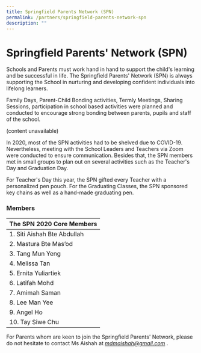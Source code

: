 ```yaml
---
title: Springfield Parents Network (SPN)
permalink: /partners/springfield-parents-network-spn
description: ""
---
```

# **Springfield Parents' Network (SPN)**

Schools and Parents must work hand in hand to support the child's learning and be successful in life. The Springfield Parents' Network (SPN) is always supporting the School in nurturing and developing confident individuals into lifelong learners.  
  
Family Days, Parent-Child Bonding activities, Termly Meetings, Sharing Sessions, participation in school based activities were planned and conducted to encourage strong bonding between parents, pupils and staff of the school.

(content unavailable) 

In 2020, most of the SPN activities had to be shelved due to COVID-19. Nevertheless, meeting with the School Leaders and Teachers via Zoom were conducted to ensure communication. Besides that, the SPN members met in small groups to plan out on several activities such as the Teacher's Day and Graduation Day.  
  
For Teacher's Day this year, the SPN gifted every Teacher with a personalized pen pouch. For the Graduating Classes, the SPN sponsored key chains as well as a hand-made graduating pen.

### Members

| The SPN 2020 Core Members 	|
| ---	|
| 1. Siti Aishah Bte Abdullah 	|
| 2. Mastura Bte Mas’od 	|
| 3. Tang Mun Yeng 	|
| 4. Melissa Tan 	|
| 5. Ernita Yuliartiek 	|
| 6. Latifah Mohd 	|
| 7. Amimah Saman 	|
| 8. Lee Man Yee 	|
| 9. Angel Ho 	|
| 10. Tay Siwe Chu 	|

For Parents whom are keen to join the Springfield Parents' Network, please do not hesitate to contact Ms Aishah at [_mdmaishah@gmail.com_](mailto:mdmaishah@gmail.com) .